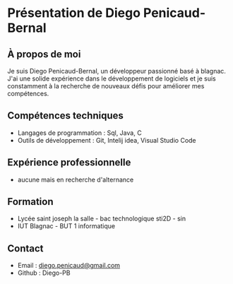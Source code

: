 # Présentation de Diego Penicaud-Bernal

## À propos de moi
Je suis Diego Penicaud-Bernal, un développeur passionné basé à blagnac. J'ai une solide expérience dans le développement de logiciels et je suis constamment à la recherche de nouveaux défis pour améliorer mes compétences.

## Compétences techniques
- Langages de programmation : Sql, Java, C
- Outils de développement : Git, Intelij idea, Visual Studio Code

## Expérience professionnelle
- aucune mais en recherche d'alternance

## Formation
- Lycée saint joseph la salle - bac technologique sti2D - sin
- IUT Blagnac - BUT 1 informatique

## Contact
- Email : diego.penicaud@gmail.com
- Github : Diego-PB